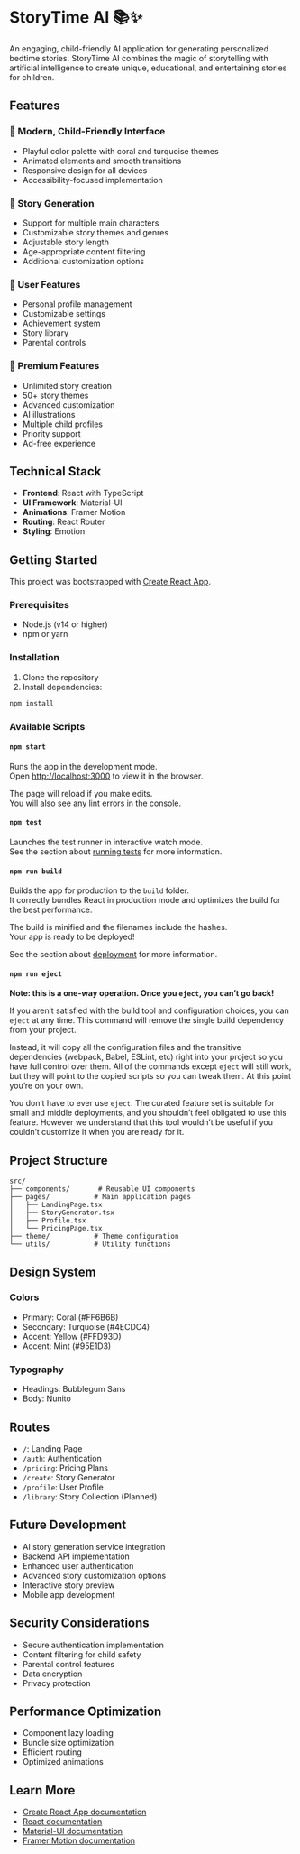 # StoryTime AI 📚✨

An engaging, child-friendly AI application for generating personalized bedtime stories. StoryTime AI combines the magic of storytelling with artificial intelligence to create unique, educational, and entertaining stories for children.

## Features

### 🎨 Modern, Child-Friendly Interface
- Playful color palette with coral and turquoise themes
- Animated elements and smooth transitions
- Responsive design for all devices
- Accessibility-focused implementation

### 📖 Story Generation
- Support for multiple main characters
- Customizable story themes and genres
- Adjustable story length
- Age-appropriate content filtering
- Additional customization options

### 👤 User Features
- Personal profile management
- Customizable settings
- Achievement system
- Story library
- Parental controls

### 💎 Premium Features
- Unlimited story creation
- 50+ story themes
- Advanced customization
- AI illustrations
- Multiple child profiles
- Priority support
- Ad-free experience

## Technical Stack

- **Frontend**: React with TypeScript
- **UI Framework**: Material-UI
- **Animations**: Framer Motion
- **Routing**: React Router
- **Styling**: Emotion

## Getting Started

This project was bootstrapped with [Create React App](https://github.com/facebook/create-react-app).

### Prerequisites

- Node.js (v14 or higher)
- npm or yarn

### Installation

1. Clone the repository
2. Install dependencies:
```bash
npm install
```

### Available Scripts

#### `npm start`

Runs the app in the development mode.\
Open [http://localhost:3000](http://localhost:3000) to view it in the browser.

The page will reload if you make edits.\
You will also see any lint errors in the console.

#### `npm test`

Launches the test runner in interactive watch mode.\
See the section about [running tests](https://facebook.github.io/create-react-app/docs/running-tests) for more information.

#### `npm run build`

Builds the app for production to the `build` folder.\
It correctly bundles React in production mode and optimizes the build for the best performance.

The build is minified and the filenames include the hashes.\
Your app is ready to be deployed!

See the section about [deployment](https://facebook.github.io/create-react-app/docs/deployment) for more information.

#### `npm run eject`

**Note: this is a one-way operation. Once you `eject`, you can’t go back!**

If you aren’t satisfied with the build tool and configuration choices, you can `eject` at any time. This command will remove the single build dependency from your project.

Instead, it will copy all the configuration files and the transitive dependencies (webpack, Babel, ESLint, etc) right into your project so you have full control over them. All of the commands except `eject` will still work, but they will point to the copied scripts so you can tweak them. At this point you’re on your own.

You don’t have to ever use `eject`. The curated feature set is suitable for small and middle deployments, and you shouldn’t feel obligated to use this feature. However we understand that this tool wouldn’t be useful if you couldn’t customize it when you are ready for it.

## Project Structure

```
src/
├── components/       # Reusable UI components
├── pages/           # Main application pages
│   ├── LandingPage.tsx
│   ├── StoryGenerator.tsx
│   ├── Profile.tsx
│   └── PricingPage.tsx
├── theme/           # Theme configuration
└── utils/           # Utility functions
```

## Design System

### Colors
- Primary: Coral (#FF6B6B)
- Secondary: Turquoise (#4ECDC4)
- Accent: Yellow (#FFD93D)
- Accent: Mint (#95E1D3)

### Typography
- Headings: Bubblegum Sans
- Body: Nunito

## Routes

- `/`: Landing Page
- `/auth`: Authentication
- `/pricing`: Pricing Plans
- `/create`: Story Generator
- `/profile`: User Profile
- `/library`: Story Collection (Planned)

## Future Development

- AI story generation service integration
- Backend API implementation
- Enhanced user authentication
- Advanced story customization options
- Interactive story preview
- Mobile app development

## Security Considerations

- Secure authentication implementation
- Content filtering for child safety
- Parental control features
- Data encryption
- Privacy protection

## Performance Optimization

- Component lazy loading
- Bundle size optimization
- Efficient routing
- Optimized animations

## Learn More

- [Create React App documentation](https://facebook.github.io/create-react-app/docs/getting-started)
- [React documentation](https://reactjs.org/)
- [Material-UI documentation](https://mui.com/)
- [Framer Motion documentation](https://www.framer.com/motion/)
